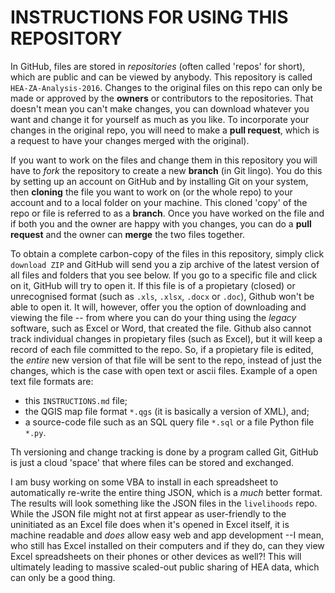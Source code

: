 # INSTRUCTIONS FOR USING THIS REPOSITORY

In GitHub, files are stored in _repositories_ (often called 'repos' for short), which are public and can be viewed by anybody. This repository is called `HEA-ZA-Analysis-2016`. Changes to the original files on this repo can only be made or approved by the **owners** or contributors to the repositories. That doesn't mean you can't make changes, you can download whatever you want and change it for yourself as much as you like. To incorporate your changes in the original repo, you will need to make a **pull request**, which is a request to have your changes merged with the original).

If you want to work on the files and change them in this repository you will have to _fork_ the repository to create a new **branch** (in Git lingo). You do this by setting up an account on GitHub and by installing Git on your system, then **cloning** the file you want to work on (or the whole repo) to your account and to a local folder on your machine. This cloned 'copy' of the repo or file is referred to as a **branch**. Once you have worked on the file and if both you and the owner are happy with you changes, you can do a **pull request** and the owner can **merge** the two files together.

To obtain a complete carbon-copy of the files in this repository, simply click `download ZIP` and GitHub will send you a zip archive of the latest version of all files and folders that you see below. If you go to a specific file and click on it, GitHub will try to open it. If this file is of a propietary (closed) or unrecognised format (such as `.xls`, `.xlsx`, `.docx` or `.doc`), Github won't be able to open it. It will, however, offer you the option of downloading and viewing the file -- from where you can do your thing using the _legacy_ software, such as Excel or Word, that created the file. Github also cannot track individual changes in propietary files (such as Excel), but it will keep a record of each file committed to the repo. So, if a propietary file is edited, the _entire_ new version of that file will be sent to the repo, instead of just the changes, which is the case with open text or ascii files. Example of a open text file formats are:
* this `INSTRUCTIONS.md` file;
* the QGIS map file format `*.qgs` (it is basically a version of XML), and;
* a source-code file such as an SQL query file `*.sql` or a file Python file `*.py`.

Th versioning and change tracking is done by a program called Git, GitHub is just a cloud 'space' that where files can be stored and exchanged.


I am busy working on some VBA to install in each spreadsheet to automatically re-write the entire thing JSON, which is a _much_ better format. The results will look something like the JSON files in the `livelihoods` repo. While the JSON file might not at first appear as user-friendly to the uninitiated as an Excel file does when it's opened in Excel itself, it is machine readable and _does_ allow easy web and app development --I mean, who still has Excel installed on their computers and if they do, can they view Excel spreadsheets on their phones or other devices as well?! This will ultimately leading to massive scaled-out public sharing of HEA data, which can only be a good thing.
